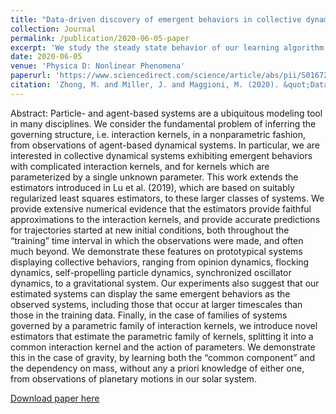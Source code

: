 ```yaml
---
title: "Data-driven discovery of emergent behaviors in collective dynamics"
collection: Journal
permalink: /publication/2020-06-05-paper
excerpt: 'We study the steady state behavior of our learning algorithm.'
date: 2020-06-05
venue: 'Physica D: Nonlinear Phenomena'
paperurl: 'https://www.sciencedirect.com/science/article/abs/pii/S0167278919308152?via%3Dihub'
citation: 'Zhong, M. and Miller, J. and Maggioni, M. (2020). &quot;Data-driven discovery of emergent behaviors in collective dynamics.&quot; <i>Physica D</i>. 116(29): 14424 - 14433.'
---
```

Abstract: Particle- and agent-based systems are a ubiquitous modeling tool in many disciplines. We consider the fundamental problem of inferring the governing structure, i.e. interaction kernels, in a nonparametric fashion, from observations of agent-based dynamical systems. In particular, we are interested in collective dynamical systems exhibiting emergent behaviors with complicated interaction kernels, and for kernels which are parameterized by a single unknown parameter. This work extends the estimators introduced in Lu et al. (2019), which are based on suitably regularized least squares estimators, to these larger classes of systems. We provide extensive numerical evidence that the estimators provide faithful approximations to the interaction kernels, and provide accurate predictions for trajectories started at new initial conditions, both throughout the “training” time interval in which the observations were made, and often much beyond. We demonstrate these features on prototypical systems displaying collective behaviors, ranging from opinion dynamics, flocking dynamics, self-propelling particle dynamics, synchronized oscillator dynamics, to a gravitational system. Our experiments also suggest that our estimated systems can display the same emergent behaviors as the observed systems, including those that occur at larger timescales than those in the training data. Finally, in the case of families of systems governed by a parametric family of interaction kernels, we introduce novel estimators that estimate the parametric family of kernels, splitting it into a common interaction kernel and the action of parameters. We demonstrate this in the case of gravity, by learning both the “common component”  and the dependency on mass, without any a priori knowledge of either one, from observations of planetary motions in our solar system.

[Download paper here](https://www.sciencedirect.com/science/article/abs/pii/S0167278919308152?via%3Dihub)
